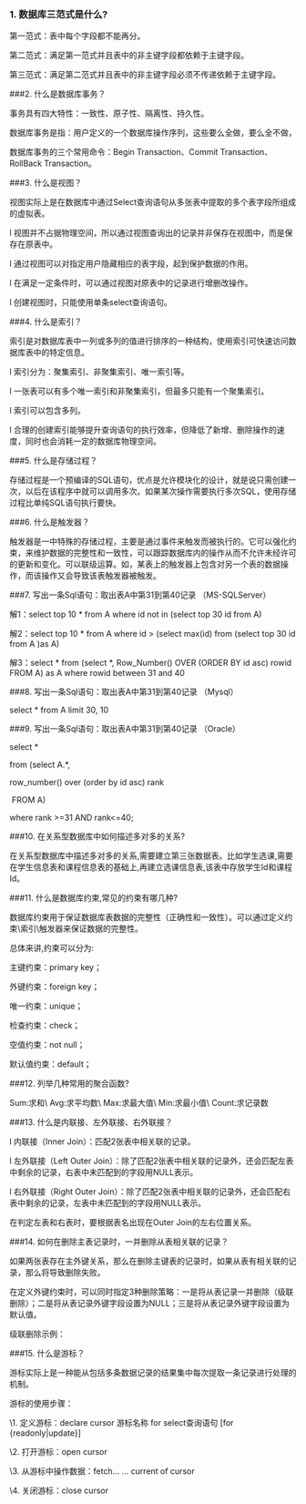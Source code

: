 ### 1. 数据库三范式是什么?

第一范式：表中每个字段都不能再分。

第二范式：满足第一范式并且表中的非主键字段都依赖于主键字段。

第三范式：满足第二范式并且表中的非主键字段必须不传递依赖于主键字段。  



###2. 什么是数据库事务？

事务具有四大特性：一致性、原子性、隔离性、持久性。

数据库事务是指：用户定义的一个数据库操作序列，这些要么全做，要么全不做，

数据库事务的三个常用命令：Begin Transaction、Commit Transaction、RollBack Transaction。  



###3. 什么是视图？  

视图实际上是在数据库中通过Select查询语句从多张表中提取的多个表字段所组成的虚拟表。

l 视图并不占据物理空间，所以通过视图查询出的记录并非保存在视图中，而是保存在原表中。

l 通过视图可以对指定用户隐藏相应的表字段，起到保护数据的作用。

l 在满足一定条件时，可以通过视图对原表中的记录进行增删改操作。

l 创建视图时，只能使用单条select查询语句。  



###4. 什么是索引？

索引是对数据库表中一列或多列的值进行排序的一种结构，使用索引可快速访问数据库表中的特定信息。

l 索引分为：聚集索引、非聚集索引、唯一索引等。

l 一张表可以有多个唯一索引和非聚集索引，但最多只能有一个聚集索引。

l 索引可以包含多列。

l 合理的创建索引能够提升查询语句的执行效率，但降低了新增、删除操作的速度，同时也会消耗一定的数据库物理空间。  



###5. 什么是存储过程？

存储过程是一个预编译的SQL语句，优点是允许模块化的设计，就是说只需创建一次，以后在该程序中就可以调用多次。如果某次操作需要执行多次SQL，使用存储过程比单纯SQL语句执行要快。  



###6. 什么是触发器？

触发器是一中特殊的存储过程，主要是通过事件来触发而被执行的。它可以强化约束，来维护数据的完整性和一致性，可以跟踪数据库内的操作从而不允许未经许可的更新和变化。可以联级运算。如，某表上的触发器上包含对另一个表的数据操作，而该操作又会导致该表触发器被触发。  



###7. 写出一条Sql语句：取出表A中第31到第40记录 （MS-SQLServer）

解1：select top 10 * from A where id not in (select top 30 id from A)

解2：select top 10 * from A where id > (select max(id) from (select top 30 id from A )as A)

解3：select * from (select *, Row_Number() OVER (ORDER BY id asc) rowid FROM A) as A where rowid between 31 and 40  



###8. 写出一条Sql语句：取出表A中第31到第40记录 （Mysql）

select * from A limit 30, 10  



###9. 写出一条Sql语句：取出表A中第31到第40记录 （Oracle）

select *

from (select A.*,

   row_number() over (order by id asc) rank

​    FROM A)   

where rank >=31 AND rank<=40;  



###10. 在关系型数据库中如何描述多对多的关系?

在关系型数据库中描述多对多的关系,需要建立第三张数据表。比如学生选课,需要在学生信息表和课程信息表的基础上,再建立选课信息表,该表中存放学生Id和课程Id。  



###11. 什么是数据库约束,常见的约束有哪几种?

数据库约束用于保证数据库表数据的完整性（正确性和一致性）。可以通过定义约束\索引\触发器来保证数据的完整性。

总体来讲,约束可以分为:

主键约束：primary key；

外键约束：foreign key；

唯一约束：unique；

检查约束：check；

空值约束：not null；

默认值约束：default；  



###12. 列举几种常用的聚合函数?

Sum:求和\ Avg:求平均数\ Max:求最大值\ Min:求最小值\ Count:求记录数  



###13. 什么是内联接、左外联接、右外联接？

l 内联接（Inner Join）：匹配2张表中相关联的记录。

l 左外联接（Left Outer Join）：除了匹配2张表中相关联的记录外，还会匹配左表中剩余的记录，右表中未匹配到的字段用NULL表示。

l 右外联接（Right Outer Join）：除了匹配2张表中相关联的记录外，还会匹配右表中剩余的记录，左表中未匹配到的字段用NULL表示。

在判定左表和右表时，要根据表名出现在Outer Join的左右位置关系。  



###14. 如何在删除主表记录时，一并删除从表相关联的记录？

如果两张表存在主外键关系，那么在删除主键表的记录时，如果从表有相关联的记录，那么将导致删除失败。

在定义外键约束时，可以同时指定3种删除策略：一是将从表记录一并删除（级联删除）；二是将从表记录外键字段设置为NULL；三是将从表记录外键字段设置为默认值。

级联删除示例：



###15. 什么是游标？

游标实际上是一种能从包括多条数据记录的结果集中每次提取一条记录进行处理的机制。

游标的使用步骤：

\1. 定义游标：declare cursor 游标名称 for  select查询语句 [for {readonly|update}]

\2. 打开游标：open cursor

\3. 从游标中操作数据：fetch... ...   current of cursor

 

\4. 关闭游标：close cursor